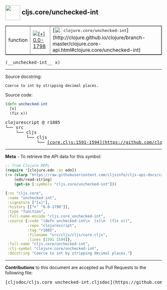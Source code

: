 ## <img width="48px" valign="middle" src="http://i.imgur.com/Hi20huC.png"> cljs.core/unchecked-int

 <table border="1">
<tr>

<td>function</td>
<td><a href="https://github.com/cljsinfo/cljs-api-docs/tree/0.0-1798"><img valign="middle" alt="[+] 0.0-1798" src="https://img.shields.io/badge/+-0.0--1798-lightgrey.svg"></a> </td>
<td>
[<img height="24px" valign="middle" src="http://i.imgur.com/1GjPKvB.png"> <samp>clojure.core/unchecked-int</samp>](http://clojure.github.io/clojure/branch-master/clojure.core-api.html#clojure.core/unchecked-int)
</td>
</tr>
</table>

 <samp>
(__unchecked-int__ x)<br>
</samp>

---




Source docstring:

```
Coerce to int by stripping decimal places.
```

Source code:

```clj
(defn unchecked-int
  [x]
  (fix x))
```

 <pre>
clojurescript @ r1885
└── src
    └── cljs
        └── cljs
            └── <ins>[core.cljs:1591-1594](https://github.com/clojure/clojurescript/blob/r1885/src/cljs/cljs/core.cljs#L1591-L1594)</ins>
</pre>


---

__Meta__ - To retrieve the API data for this symbol:

```clj
;; from Clojure REPL
(require '[clojure.edn :as edn])
(-> (slurp "https://raw.githubusercontent.com/cljsinfo/cljs-api-docs/catalog/cljs-api.edn")
    (edn/read-string)
    (get-in [:symbols "cljs.core/unchecked-int"]))
```

```clj
{:ns "cljs.core",
 :name "unchecked-int",
 :signature ["[x]"],
 :history [["+" "0.0-1798"]],
 :type "function",
 :full-name-encode "cljs.core_unchecked-int",
 :source {:code "(defn unchecked-int\n  [x]\n  (fix x))",
          :repo "clojurescript",
          :tag "r1885",
          :filename "src/cljs/cljs/core.cljs",
          :lines [1591 1594]},
 :full-name "cljs.core/unchecked-int",
 :clj-symbol "clojure.core/unchecked-int",
 :docstring "Coerce to int by stripping decimal places."}

```

---

__Contributions__ to this document are accepted as Pull Requests to the following file:

 <pre>
[cljsdoc/cljs.core_unchecked-int.cljsdoc](https://github.com/cljsinfo/cljs-api-docs/blob/master/cljsdoc/cljs.core_unchecked-int.cljsdoc)
</pre>

